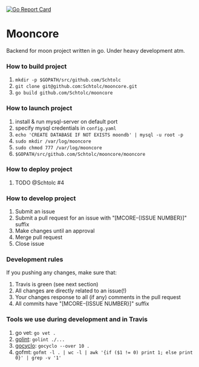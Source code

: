 [![Go Report Card](https://goreportcard.com/badge/github.com/Schtolc/mooncore)](https://goreportcard.com/report/github.com/Schtolc/mooncore)

# Mooncore
Backend for moon project written in go. Under heavy development atm.

### How to build project
1. `mkdir -p $GOPATH/src/github.com/Schtolc`
1. `git clone git@github.com:Schtolc/mooncore.git`
2. `go build github.com/Schtolc/mooncore`

### How to launch project
1. install & run mysql-server on default port
2. specify mysql credentials in `config.yaml`
3. `echo 'CREATE DATABASE IF NOT EXISTS moondb' | mysql -u root -p`
4. `sudo mkdir /var/log/mooncore`
5. `sudo chmod 777 /var/log/mooncore`
6. `$GOPATH/src/github.com/Schtolc/mooncore/mooncore`

### How to deploy project
1. TODO @Schtolc #4

### How to develop project
1. Submit an issue
2. Submit a pull request for an issue with "[MCORE-{ISSUE NUMBER}]" suffix
3. Make changes until an approval
4. Merge pull request
5. Close issue

### Development rules
If you pushing any changes, make sure that:
1. Travis is green (see next section)
2. All changes are directly related to an issue(!)
3. Your changes response to all (if any) comments in the pull request
4. All commits have "[MCORE-{ISSUE NUMBER}]" suffix

### Tools we use during development and in Travis
1. go vet: `go vet .`
2. [golint](https://github.com/golang/lint): `golint ./...`
3. [gocyclo](https://github.com/fzipp/gocyclo): `gocyclo --over 10 .`
4. gofmt: `gofmt -l . | wc -l | awk '{if ($1 != 0) print 1; else print 0}' | grep -v '1'`